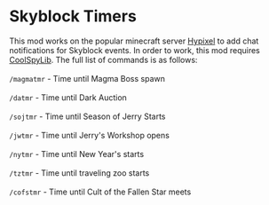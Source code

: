 # Skyblock Timers
This mod works on the popular minecraft server [Hypixel](https://hypixel.net/) to add chat notifications for Skyblock events. In order to work, this mod requires [CoolSpyLib](https://github.com/CoolSpy3/CoolSpyLibMC).
The full list of commands is as follows:<br/><br/>
`/magmatmr` - Time until Magma Boss spawn<br/><br/>
`/datmr` - Time until Dark Auction<br/><br/>
`/sojtmr` - Time until Season of Jerry Starts<br/><br/>
`/jwtmr` - Time until Jerry's Workshop opens<br/><br/>
`/nytmr` - Time until New Year's starts<br/><br/>
`/tztmr` - Time until traveling zoo starts<br/><br/>
`/cofstmr` - Time until Cult of the Fallen Star meets<br/><br/>
